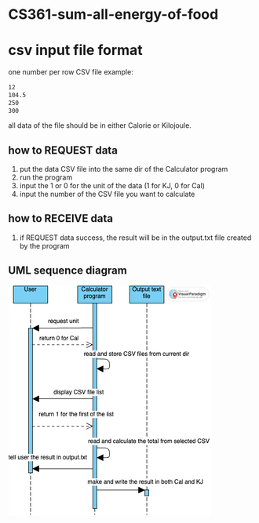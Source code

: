 # CS361-sum-all-energy-of-food

# csv input file format
one number per row
CSV file example:
```
12
104.5
250
300
```
all data of the file should be in either Calorie or Kilojoule.
## how to REQUEST data
1. put the data CSV file into the same dir of the Calculator program
2. run the program
3. input the 1 or 0 for the unit of the data (1 for KJ, 0 for Cal)
4. input the number of the CSV file you want to calculate
## how to RECEIVE data
1. if REQUEST data success, the result will be in the output.txt file created by the program
## UML sequence diagram
![UML sequence diagram](CS361FoodCalculator.png)
